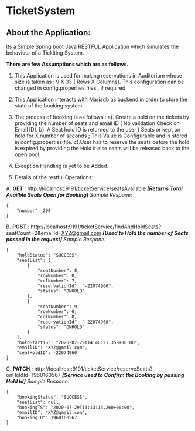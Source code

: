 # TicketSystem
## About the Application:
Its a Simple Spring boot Java RESTFUL Application which simulates the behaviour of a Tickiting System.

**There are few Assumptions which are as follows.**

1. This Application is used for making reservations in Auditorium whose size is taken as : 9 X 33 ( Rows X Columns). This configuration can be changed in config.properties files , if required.

2. This Application interacts with Mariadb as backend in order to store the state of the booking system.

3. The process of booking is as follows :
  a). Create a hold on the tickets by providing the number of seats and email ID ( No validation Check on Email ID).
  b). A Seat hold ID is returned to the user ( Seats or kept on hold for X number of seconds ; This Value is Configurable and is stored in config.properties file.
  c).User has to reserve the seats before the hold is expired by providing the Hold it else seats will be released back to the open pool.
  
  
4. Exception Handling is yet to be Added.

5. Details of the restful Operations:

  A. **GET** : http://localhost:9191/ticketService/seatsAvailable ***[Returns Total Availble Seats Open for Booking]***
  *Sample Respone:*
```
{
    "number": 290
}
```
  B. **POST** : http://localhost:9191/ticketService/findAndHoldSeats?seatCount=2&emailId=XYZ@gmail.com ***[Used to Hold the number of Seats passed in the request]***
  *Sample Respone:*
```
{
    "holdStatus": "SUCCESS",
    "seatList": [
        {
            "seatNumber": 8,
            "rowNumber": 0,
            "colNumber": 7,
            "reservationId": "-22074960",
            "status": "ONHOLD"
        },
        {
            "seatNumber": 9,
            "rowNumber": 0,
            "colNumber": 8,
            "reservationId": "-22074960",
            "status": "ONHOLD"
        }
    ],
    "holdStartTS": "2020-07-29T14:46:21.358+00:00",
    "emailID": "XYZ@gmail.com",
    "seatHoldID": -22074960
}
```

  C. **PATCH** : http://localhost:9191/ticketService/reserveSeats?onHoldId=1960160567 ***[Service used to Confirm the Booking by passing Hold Id]***
  *Sample Respone:*
```
{
    "bookingStatus": "SUCCESS",
    "seatList": null,
    "bookingTS": "2020-07-29T13:13:13.260+00:00",
    "emailID": "XYZ@gmail.com",
    "bookingID": 1960160567
}
```


